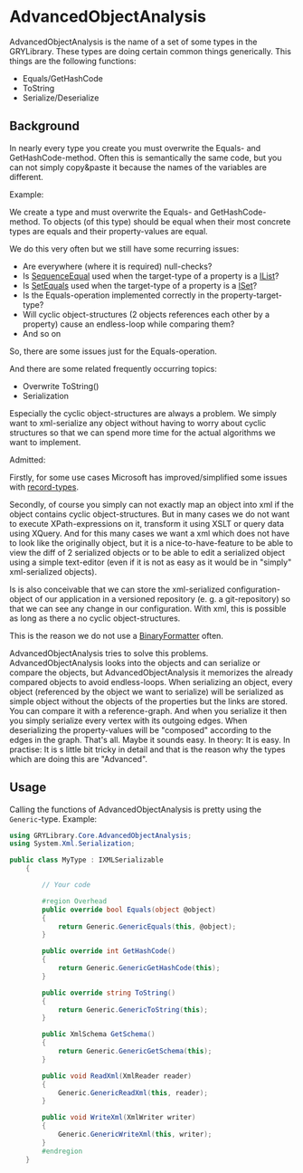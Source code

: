 # AdvancedObjectAnalysis

AdvancedObjectAnalysis is the name of a set of some types in the GRYLibrary. These types are doing certain common things generically. This things are the following functions:

- Equals/GetHashCode
- ToString
- Serialize/Deserialize

## Background

In nearly every type you create you must overwrite the Equals- and GetHashCode-method. Often this is semantically the same code, but you can not simply copy&paste it because the names of the variables are different.

Example:

We create a type and must overwrite the Equals- and GetHashCode-method. To objects (of this type) should be equal when their most concrete types are equals and their property-values are equal.

We do this very often but we still have some recurring issues:

- Are everywhere (where it is required) null-checks?
- Is [SequenceEqual](https://docs.microsoft.com/en-us/dotnet/api/system.linq.enumerable.sequenceequal?view=netcore-3.1) used when the target-type of a property is a [IList](https://docs.microsoft.com/en-us/dotnet/api/system.collections.ilist?view=netcore-3.1)?
- Is [SetEquals](https://docs.microsoft.com/en-us/dotnet/api/system.collections.generic.iset-1.setequals?view=netcore-3.1) used when the target-type of a property is a [ISet](https://docs.microsoft.com/en-us/dotnet/api/system.collections.generic.iset-1?view=netcore-3.1)?
- Is the Equals-operation implemented correctly in the property-target-type?
- Will cyclic object-structures (2 objects references each other by a property) cause an endless-loop while comparing them?
- And so on

So, there are some issues just for the Equals-operation.

And there are some related frequently occurring topics:

- Overwrite ToString()
- Serialization

Especially the cyclic object-structures are always a problem. We simply want to xml-serialize any object without having to worry about cyclic structures so that we can spend more time for the actual algorithms we want to implement.

Admitted:

Firstly, for some use cases Microsoft has improved/simplified some issues with [record-types](https://docs.microsoft.com/en-us/dotnet/csharp/whats-new/csharp-9#record-types).

Secondly, of course you simply can not exactly map an object into xml if the object contains cyclic object-structures. But in many cases we do not want to execute XPath-expressions on it, transform it using XSLT or query data using XQuery. And for this many cases we want a xml which does not have to look like the originally object, but it is a nice-to-have-feature to be able to view the diff of 2 serialized objects or to be able to edit a serialized object using a simple text-editor (even if it is not as easy as it would be in "simply" xml-serialized objects).

Is is also conceivable that we can store the xml-serialized configuration-object of our application in a versioned repository (e. g. a git-repository) so that we can see any change in our configuration. With xml, this is possible as long as there a no cyclic object-structures.

This is the reason we do not use a [BinaryFormatter](https://docs.microsoft.com/en-us/dotnet/api/system.runtime.serialization.formatters.binary.binaryformatter?view=netcore-3.1) often.

AdvancedObjectAnalysis tries to solve this problems. AdvancedObjectAnalysis looks into the objects and can serialize or compare the objects, but AdvancedObjectAnalysis it memorizes the already compared objects to avoid endless-loops. When serializing an object, every object (referenced by the object we want to serialize) will be serialized as simple object without the objects of the properties but the links are stored. You can compare it with a reference-graph. And when you serialize it then you simply serialize every vertex with its outgoing edges. When deserializing the property-values will be "composed" according to the edges in the graph. That's all. Maybe it sounds easy. In theory: It is easy. In practise: It is s little bit tricky in detail and that is the reason why the types which are doing this are "Advanced".

## Usage

Calling the functions of AdvancedObjectAnalysis is pretty using the `Generic`-type. Example:

```C#
using GRYLibrary.Core.AdvancedObjectAnalysis;
using System.Xml.Serialization;

public class MyType : IXMLSerializable
    {

        // Your code

        #region Overhead
        public override bool Equals(object @object)
        {
            return Generic.GenericEquals(this, @object);
        }

        public override int GetHashCode()
        {
            return Generic.GenericGetHashCode(this);
        }

        public override string ToString()
        {
            return Generic.GenericToString(this);
        }

        public XmlSchema GetSchema()
        {
            return Generic.GenericGetSchema(this);
        }

        public void ReadXml(XmlReader reader)
        {
            Generic.GenericReadXml(this, reader);
        }

        public void WriteXml(XmlWriter writer)
        {
            Generic.GenericWriteXml(this, writer);
        }
        #endregion
    }
```
